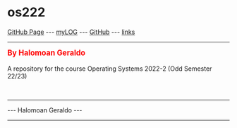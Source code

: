 
# os222
[GitHub Page](https://Heraldoe.github.io/os222/) --- 
[myLOG](TXT/mylog.txt) --- 
[GitHub](https://github.com/Heraldoe/os222/) ---
[links](https://heraldoe.github.io/os222/LINKS/)
<br>
<hr>

<span style="color:red; font-weight:bold; font-size:larger;">By Halomoan Geraldo</span>
<br><br>
A repository for the course Operating Systems 2022-2 (Odd Semester 22/23)


<br>
<hr>
 --- Halomoan Geraldo ---
<hr>
<br>
